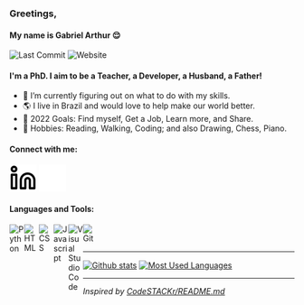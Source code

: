 ### Greetings,
#### My name is Gabriel Arthur 😌 

![Last Commit](https://img.shields.io/github/last-commit/gaga23/gaga23.github.io?logo=github)
![Website](https://img.shields.io/website?label=website&url=https%3A%2F%2Fgaga23.github.io)

#### I'm a PhD. I aim to be a Teacher, a Developer, a Husband, a Father!

<!--
  - 🧙 Feel free to check out my website, [The Door Is Open][website]! 
-->
- 🌈 I’m currently figuring out on what to do with my skills.
- 🌎 I live in Brazil and would love to help make our world better.
- 🧭 2022 Goals: Find myself, Get a Job, Learn more, and Share.
- 🧩 Hobbies: Reading, Walking, Coding; and also Drawing, Chess, Piano.

<!--
- 🔭 I’m currently working on ...
- 🌱 I’m currently learning ...
- 👯 I’m looking to collaborate on ...
- 🤔 I’m looking for help with ...
- 💬 Ask me about ...
- 📫 How to reach me: ...
- ⚡ Fun fact: ...
-->

#### Connect with me:

[![LinkedIn](/images/linkedin-light.svg#gh-light-mode-only)][linkedin]
[![LinkedIn](/images/linkedin-dark.svg#gh-dark-mode-only)][linkedin]
<!--
&nbsp;
[![Youtube](/images/youtube-light.svg#gh-light-mode-only)][youtube]
[![Youtube](/images/youtube-dark.svg#gh-dark-mode-only)][youtube]
-->

#### Languages and Tools:
<img align="left" alt="Python" width="26px" src="https://cdn.jsdelivr.net/gh/devicons/devicon/icons/python/python-original.svg" />
<img align="left" alt="HTML" width="26px" src="https://cdn.jsdelivr.net/gh/devicons/devicon/icons/html5/html5-original.svg" />
<img align="left" alt="CSS" width="26px" src="https://cdn.jsdelivr.net/gh/devicons/devicon/icons/css3/css3-original.svg" />
<img align="left" alt="Javascript" width="26px" src="https://cdn.jsdelivr.net/gh/devicons/devicon/icons/javascript/javascript-original.svg" />
<img align="left" alt="Visual Studio Code" width="26px" src="https://cdn.jsdelivr.net/gh/devicons/devicon/icons/vscode/vscode-original.svg" />
<img align="left" alt="Git" width="26px" src="https://cdn.jsdelivr.net/gh/devicons/devicon/icons/git/git-original.svg" />
</br>
</br>

---

<tabular><tr>
<td><a href="https://github.com/anuraghazra/github-readme-stats"><img align="center" src="https://github-readme-stats.vercel.app/api?username=gaga23&show_icons=true&include_all_commits=true&theme=buefy&hide_border=true" alt="Github stats" /></a></td>
<td><a href="https://github.com/anuraghazra/github-readme-stats"><img align="center" src="https://github-readme-stats.vercel.app/api/top-langs/?username=gaga23&layout=compact&theme=buefy&hide_border=true" alt="Most Used Languages" /></a></td>
</tr></tabular>

---

_Inspired by [CodeSTACKr/README.md](https://github.com/codeSTACKr/codeSTACKr)_

[website]: https://gaga23.github.io
[linkedin]: https://www.linkedin.com/in/gabriel-arthur-gerber-andrade-2596525a/
[youtube]: https://www.youtube.com/channel/UCEv6TvSW_FYBka2hiZO3eJg

